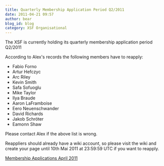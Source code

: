 ```yaml
---
title: Quarterly Membership Application Period Q2/2011
date: 2011-04-21 09:57
author: bear
blog_id: blog
category: XSF Organisational
---
```


The XSF is currently holding its quarterly membership application period Q2/2011

According to Alex's records the following members have to reapply:

-   Fabio Forno
-   Artur Hefczyc
-   Arc Riley
-   Kevin Smith
-   Safa Sofuoglu
-   Mike Taylor
-   Ilya Braude
-   Aaron LaFramboise
-   Eero Neuenschwander
-   David Richards
-   Jakob Schröter
-   Eamonn Shaw

Please contact Alex if the above list is wrong.

Reappliers should already have a wiki account, so please visit the wiki and create your page until 10th Mai 2011 at 23:59:59 UTC if you want to reapply.

[Membership Applications April 2011](http://wiki.xmpp.org/web/Membership_Applications_April_2011)
